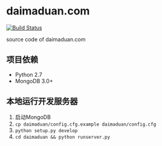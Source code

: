 daimaduan.com
=============
[![Build Status](https://travis-ci.org/DoubleCiti/daimaduan.com.svg?branch=master)](https://travis-ci.org/DoubleCiti/daimaduan.com)

source code of daimaduan.com

## 项目依赖

* Python 2.7
* MongoDB 3.0+

## 本地运行开发服务器

1. 启动MongoDB
2. `cp daimaduan/config.cfg.example daimaduan/config.cfg`
3. `python setup.py develop`
4. `cd daimaduan && python runserver.py`
